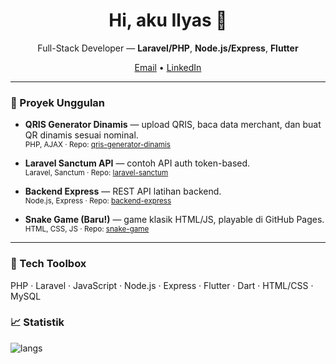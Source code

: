 <h1 align="center">Hi, aku Ilyas 👋</h1>

<p align="center">
  Full-Stack Developer — <b>Laravel/PHP</b>, <b>Node.js/Express</b>, <b>Flutter</b>
</p>

<p align="center">
  <a href="mailto:ilyas@example.com">Email</a> •
  <a href="https://www.linkedin.com/in/">LinkedIn</a>
</p>

---

### 🚀 Proyek Unggulan
- **QRIS Generator Dinamis** — upload QRIS, baca data merchant, dan buat QR dinamis sesuai nominal.  
  <sub>PHP, AJAX · Repo: <a href="https://github.com/IlyasAlhafiz/qris-generator-dinamis">qris-generator-dinamis</a></sub>

- **Laravel Sanctum API** — contoh API auth token-based.  
  <sub>Laravel, Sanctum · Repo: <a href="https://github.com/IlyasAlhafiz/laravel-sanctum">laravel-sanctum</a></sub>

- **Backend Express** — REST API latihan backend.  
  <sub>Node.js, Express · Repo: <a href="https://github.com/IlyasAlhafiz/backend-express">backend-express</a></sub>

- **Snake Game (Baru!)** — game klasik HTML/JS, playable di GitHub Pages.  
  <sub>HTML, CSS, JS · Repo: <a href="https://github.com/IlyasAlhafiz/snake-game">snake-game</a></sub>

---

### 🧰 Tech Toolbox
PHP · Laravel · JavaScript · Node.js · Express · Flutter · Dart · HTML/CSS · MySQL

### 📈 Statistik
![langs](https://github-readme-stats.vercel.app/api/top-langs/?username=IlyasAlhafiz&layout=compact)